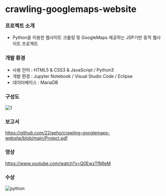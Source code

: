# crawling-googlemaps-website

### 프로젝트 소개
 * Python을 이용한 웹사이트 크롤링 및 GoogleMaps 제공하는 JSP기반 동적 웹사이트 프로젝트

### 개발 환경
  * 사용 언어 : HTML5 & CSS3 & JavaScript / Python3
  * 개발 환경 : Jupyter Notebook / Visual Studio Code / Eclipse
  * 데이터베이스 : MariaDB


### 구성도
![1](https://user-images.githubusercontent.com/71754176/119066767-7719e080-ba1b-11eb-9fae-42aeee778b26.jpg)

### 보고서
https://github.com/22jaeho/crawling-googlemaps-website/blob/main/Project.pdf

### 영상
https://www.youtube.com/watch?v=Q0EwzTfMIeM

### 수상
![python](https://user-images.githubusercontent.com/71754176/119084348-937a4500-ba3c-11eb-945d-c1e0616a31ba.jpg)
